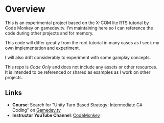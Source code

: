 # Overview

This is an experimental project based on the X-COM lite RTS tutorial by Code Monkey on gamedev.tv.  I'm maintaining here so I can reference the code during other projects and for memory.

This code will differ greatly from the root tutorial in many cases as I seek my own implementation and experiment.

I will also drift considerably to experiment with some gamplay concepts.

This repo is *Code Only* and does not include any assets or other resources.  It is intended to be referenced or shared as examples as I work on other projects.


## Links

* **Course**: Search for "Unity Turn Based Strategy: Intermediate C# Coding" on [Gamedev.tv](https://www.gamedev.tv)
* **Instructor YouTube Channel**: [CodeMonkey](https://www.youtube.com/c/CodeMonkeyUnity/videos)